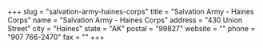 +++
slug = "salvation-army-haines-corps"
title = "Salvation Army - Haines Corps"
name = "Salvation Army - Haines Corps"
address = "430 Union Street"
city = "Haines"
state = "AK"
postal = "99827"
website = ""
phone = "907 766-2470"
fax = ""
+++
